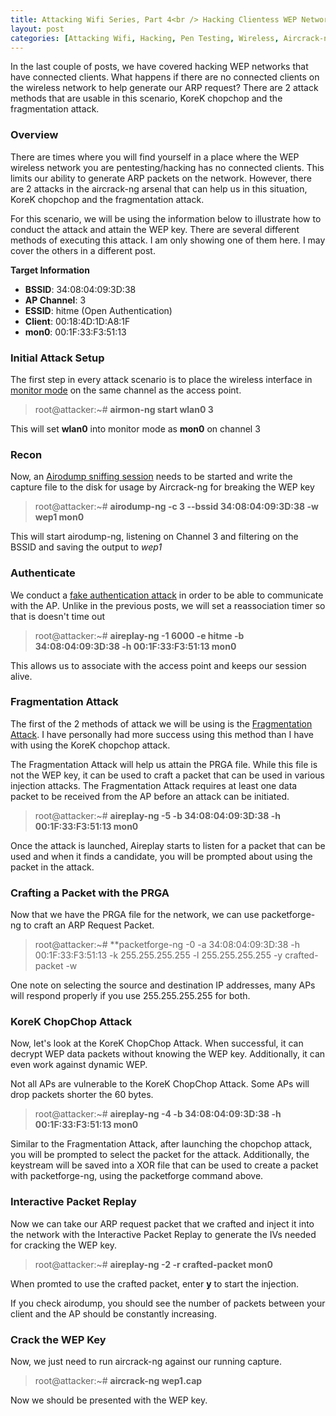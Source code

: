 ```yaml
---
title: Attacking Wifi Series, Part 4<br /> Hacking Clientess WEP Networks
layout: post
categories: [Attacking Wifi, Hacking, Pen Testing, Wireless, Aircrack-ng, WEP]
---
```


In the last couple of posts, we have covered hacking WEP networks that have connected clients.  What happens if there are no connected clients on the wireless network to help generate our ARP request?  There are 2 attack methods that are usable in this scenario, KoreK chopchop and the fragmentation attack.

### Overview

There are times where you will find yourself in a place where the WEP wireless network you are pentesting/hacking has no connected clients.  This limits our ability to generate ARP packets on the network.  However, there are 2 attacks in the aircrack-ng arsenal that can help us in this situation, KoreK chopchop and the fragmentation attack.

For this scenario, we will be using the information below to illustrate how to conduct the attack and attain the WEP key.  There are several different methods of executing this attack.  I am only showing one of them here.  I may cover the others in a different post.

**Target Information**
* **BSSID**: 34:08:04:09:3D:38
* **AP Channel**: 3
* **ESSID**: hitme (Open Authentication)
* **Client**: 00:18:4D:1D:A8:1F
* **mon0**: 00:1F:33:F3:51:13

### Initial Attack Setup

The first step in every attack scenario is to place the wireless interface in [monitor mode](https://lesperance.io/attacking-wifi-commands#monitor-mode) on the same channel as the access point.

> root@attacker:~# **airmon-ng start wlan0 3**

This will set **wlan0** into monitor mode as **mon0** on channel 3

### Recon

Now, an [Airodump sniffing session](https://lesperance.io/attacking-wifi-commands#scanning-networks) needs to be started and write the capture file to the disk for usage by Aircrack-ng for breaking the WEP key

> root@attacker:~# **airodump-ng -c 3 --bssid 34:08:04:09:3D:38 -w wep1 mon0**

This will start airodump-ng, listening on Channel 3 and filtering on the BSSID and saving the output to *wep1*

### Authenticate

We conduct a [fake authentication attack](https://lesperance.io/attacking-wifi-commands#fake-authentication) in order to be able to communicate with the AP.  Unlike in the previous posts, we will set a reassociation timer so that is doesn't time out

> root@attacker:~# **aireplay-ng -1 6000 -e hitme -b 34:08:04:09:3D:38 -h 00:1F:33:F3:51:13 mon0**

This allows us to associate with the access point and keeps our session alive.

### Fragmentation Attack

The first of the 2 methods of attack we will be using is the [Fragmentation Attack](https://lesperance.io/attacking-wifi-commands#fragmentation-attack).  I have personally had more success using this method than I have with using the KoreK chopchop attack.

The Fragmentation Attack will help us attain the PRGA file.  While this file is not the WEP key, it can be used to craft a packet that can be used in various injection attacks.  The Fragmentation Attack requires at least one data packet to be received from the AP before an attack can be initiated.


> root@attacker:~# **aireplay-ng -5 -b 34:08:04:09:3D:38 -h 00:1F:33:F3:51:13 mon0**

Once the attack is launched, Aireplay starts to listen for a packet that can be used and when it finds a candidate, you will be prompted about using the packet in the attack.  

### Crafting a Packet with the PRGA

Now that we have the PRGA file for the network, we can use packetforge-ng to craft an ARP Request Packet.

> root@attacker:~# **packetforge-ng -0 -a 34:08:04:09:3D:38 -h 00:1F:33:F3:51:13 -k 255.255.255.255 -l 255.255.255.255 -y crafted-packet -w 

One note on selecting the source and destination IP addresses, many APs will respond properly if you use 255.255.255.255 for both.

### KoreK ChopChop Attack

Now, let's look at the KoreK ChopChop Attack.  When successful, it can decrypt WEP data packets without knowing the WEP key.  Additionally, it can even work against dynamic WEP.

Not all APs are vulnerable to the KoreK ChopChop Attack.  Some APs will drop packets shorter the 60 bytes.

> root@attacker:~# **aireplay-ng -4 -b 34:08:04:09:3D:38 -h 00:1F:33:F3:51:13 mon0**

Similar to the Fragmentation Attack, after launching the chopchop attack, you will be prompted to select the packet for the attack.  Additionally, the keystream will be saved into a XOR file that can be used to create a packet with packetforge-ng, using the packetforge command above.

### Interactive Packet Replay

Now we can take our ARP request packet that we crafted and inject it into the network with the Interactive Packet Replay to generate the IVs needed for cracking the WEP key.

> root@attacker:~# **aireplay-ng -2 -r crafted-packet mon0**

When promted to use the crafted packet, enter **y** to start the injection.

If you check airodump, you should see the number of packets between your client and the AP should be constantly increasing.

### Crack the WEP Key

Now, we just need to run aircrack-ng against our running capture.

> root@attacker:~# **aircrack-ng wep1.cap**

Now we should be presented with the WEP key.
